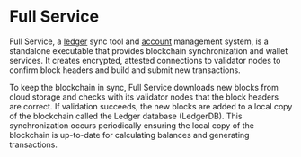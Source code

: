 # Full Service

Full Service, a [ledger](ledger.md) sync tool and [account](account.md) management system, is a standalone executable
that provides blockchain synchronization and wallet services. It creates encrypted, attested connections to validator
nodes to confirm block headers and build and submit new transactions.&#x20;

To keep the blockchain in sync, Full Service downloads new blocks from cloud storage and checks with its validator nodes
that the block headers are correct. If validation succeeds, the new blocks are added to a local copy of the blockchain
called the Ledger database (LedgerDB). This synchronization occurs periodically ensuring the local copy of the
blockchain is up-to-date for calculating balances and generating transactions.
